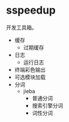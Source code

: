 # sspeedup

开发工具箱。

- 缓存
    - 过期缓存
- 日志
    - 运行日志
- 终端彩色输出
- 可选模块加载
- 分词
    - jieba
        - 普通分词
        - 搜索引擎分词
        - 词性分词